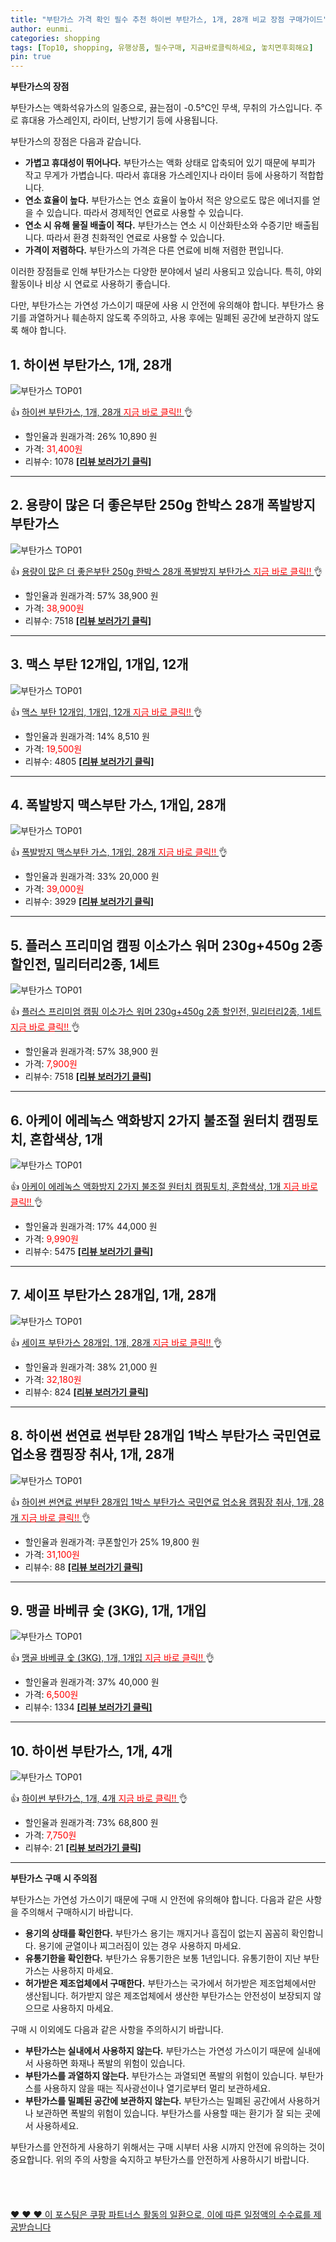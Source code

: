 ```yaml
---
title: "부탄가스 가격 확인 필수 추천 하이썬 부탄가스, 1개, 28개 비교 장점 구매가이드"
author: eunmi.
categories: shopping
tags: [Top10, shopping, 유행상품, 필수구매, 지금바로클릭하세요, 놓치면후회해요]
pin: true
---
```

**부탄가스의 장점**

부탄가스는 액화석유가스의 일종으로, 끓는점이 -0.5℃인 무색, 무취의 가스입니다. 주로 휴대용 가스레인지, 라이터, 난방기기 등에 사용됩니다.

부탄가스의 장점은 다음과 같습니다.

* **가볍고 휴대성이 뛰어나다.** 부탄가스는 액화 상태로 압축되어 있기 때문에 부피가 작고 무게가 가볍습니다. 따라서 휴대용 가스레인지나 라이터 등에 사용하기 적합합니다.
* **연소 효율이 높다.** 부탄가스는 연소 효율이 높아서 적은 양으로도 많은 에너지를 얻을 수 있습니다. 따라서 경제적인 연료로 사용할 수 있습니다.
* **연소 시 유해 물질 배출이 적다.** 부탄가스는 연소 시 이산화탄소와 수증기만 배출됩니다. 따라서 환경 친화적인 연료로 사용할 수 있습니다.
* **가격이 저렴하다.** 부탄가스의 가격은 다른 연료에 비해 저렴한 편입니다.

이러한 장점들로 인해 부탄가스는 다양한 분야에서 널리 사용되고 있습니다. 특히, 야외 활동이나 비상 시 연료로 사용하기 좋습니다.

다만, 부탄가스는 가연성 가스이기 때문에 사용 시 안전에 유의해야 합니다. 부탄가스 용기를 과열하거나 훼손하지 않도록 주의하고, 사용 후에는 밀폐된 공간에 보관하지 않도록 해야 합니다.

   

## 1. 하이썬 부탄가스, 1개, 28개

![부탄가스 TOP01](https:https://img1a.coupangcdn.com/image/coupang/list/adultProduct_plp.png)


👍 [하이썬 부탄가스, 1개, 28개 <font color=red> 지금 바로 클릭!! </font> ](https://link.coupang.com/re/AFFSDP?lptag=AF3617701&subid=GithubCoopas&pageKey=6872244508&traceid=V0-153&itemId=16444173627&vendorItemId=74686329574) 👌 


- 할인율과 원래가격: 26%  10,890   원
- 가격: <span style='color:red'>31,400원</span>
- 리뷰수: 1078  [**[리뷰 보러가기 클릭]**](https://link.coupang.com/re/AFFSDP?lptag=AF3617701&subid=GithubCoopas&pageKey=6872244508&traceid=V0-153&itemId=16444173627&vendorItemId=74686329574)

---


   

## 2. 용량이 많은 더 좋은부탄 250g 한박스 28개 폭발방지 부탄가스

![부탄가스 TOP01](https:https://img1a.coupangcdn.com/image/coupang/list/adultProduct_plp.png)


👍 [용량이 많은 더 좋은부탄 250g 한박스 28개 폭발방지 부탄가스 <font color=red> 지금 바로 클릭!! </font> ](https://link.coupang.com/re/AFFSDP?lptag=AF3617701&subid=GithubCoopas&pageKey=7692676306&traceid=V0-153&itemId=20575623683&vendorItemId=87650852611) 👌 


- 할인율과 원래가격: 57%  38,900   원
- 가격: <span style='color:red'>38,900원</span>
- 리뷰수: 7518  [**[리뷰 보러가기 클릭]**](https://link.coupang.com/re/AFFSDP?lptag=AF3617701&subid=GithubCoopas&pageKey=7692676306&traceid=V0-153&itemId=20575623683&vendorItemId=87650852611)

---


   

## 3. 맥스 부탄 12개입, 1개입, 12개

![부탄가스 TOP01](https:https://img1a.coupangcdn.com/image/coupang/list/adultProduct_plp.png)


👍 [맥스 부탄 12개입, 1개입, 12개 <font color=red> 지금 바로 클릭!! </font> ](https://link.coupang.com/re/AFFSDP?lptag=AF3617701&subid=GithubCoopas&pageKey=5017756062&traceid=V0-153&itemId=6725323861&vendorItemId=70366317707) 👌 


- 할인율과 원래가격: 14%  8,510   원
- 가격: <span style='color:red'>19,500원</span>
- 리뷰수: 4805  [**[리뷰 보러가기 클릭]**](https://link.coupang.com/re/AFFSDP?lptag=AF3617701&subid=GithubCoopas&pageKey=5017756062&traceid=V0-153&itemId=6725323861&vendorItemId=70366317707)

---


   

## 4. 폭발방지 맥스부탄 가스, 1개입, 28개

![부탄가스 TOP01](https:https://img1a.coupangcdn.com/image/coupang/list/adultProduct_plp.png)


👍 [폭발방지 맥스부탄 가스, 1개입, 28개 <font color=red> 지금 바로 클릭!! </font> ](https://link.coupang.com/re/AFFSDP?lptag=AF3617701&subid=GithubCoopas&pageKey=5017756062&traceid=V0-153&itemId=10569223&vendorItemId=87479957796) 👌 


- 할인율과 원래가격: 33%  20,000   원
- 가격: <span style='color:red'>39,000원</span>
- 리뷰수: 3929  [**[리뷰 보러가기 클릭]**](https://link.coupang.com/re/AFFSDP?lptag=AF3617701&subid=GithubCoopas&pageKey=5017756062&traceid=V0-153&itemId=10569223&vendorItemId=87479957796)

---


   

## 5. 플러스 프리미엄 캠핑 이소가스 워머 230g+450g 2종 할인전, 밀리터리2종, 1세트

![부탄가스 TOP01](https://thumbnail8.coupangcdn.com/thumbnails/remote/230x230ex/image/vendor_inventory/dd85/aaaf0e039e801dc13b11df178e2fb0496172d701a5ee1ce84063bf799b9e.jpeg)


👍 [플러스 프리미엄 캠핑 이소가스 워머 230g+450g 2종 할인전, 밀리터리2종, 1세트 <font color=red> 지금 바로 클릭!! </font> ](https://link.coupang.com/re/AFFSDP?lptag=AF3617701&subid=GithubCoopas&pageKey=7196755755&traceid=V0-153&itemId=18181679309&vendorItemId=85330744062) 👌 


- 할인율과 원래가격: 57%  38,900   원
- 가격: <span style='color:red'>7,900원</span>
- 리뷰수: 7518  [**[리뷰 보러가기 클릭]**](https://link.coupang.com/re/AFFSDP?lptag=AF3617701&subid=GithubCoopas&pageKey=7196755755&traceid=V0-153&itemId=18181679309&vendorItemId=85330744062)

---


   

## 6. 아케이 에레녹스 액화방지 2가지 불조절 원터치 캠핑토치, 혼합색상, 1개

![부탄가스 TOP01](https://thumbnail7.coupangcdn.com/thumbnails/remote/230x230ex/image/rs_quotation_api/alm2nxvn/8b54cf2a1bc44238843b8b6b52b34ddf.jpg)


👍 [아케이 에레녹스 액화방지 2가지 불조절 원터치 캠핑토치, 혼합색상, 1개 <font color=red> 지금 바로 클릭!! </font> ](https://link.coupang.com/re/AFFSDP?lptag=AF3617701&subid=GithubCoopas&pageKey=7619491701&traceid=V0-153&itemId=20197869320&vendorItemId=87288724435) 👌 


- 할인율과 원래가격: 17%  44,000   원
- 가격: <span style='color:red'>9,990원</span>
- 리뷰수: 5475  [**[리뷰 보러가기 클릭]**](https://link.coupang.com/re/AFFSDP?lptag=AF3617701&subid=GithubCoopas&pageKey=7619491701&traceid=V0-153&itemId=20197869320&vendorItemId=87288724435)

---


   

## 7. 세이프 부탄가스 28개입, 1개, 28개

![부탄가스 TOP01](https:https://img1a.coupangcdn.com/image/coupang/list/adultProduct_plp.png)


👍 [세이프 부탄가스 28개입, 1개, 28개 <font color=red> 지금 바로 클릭!! </font> ](https://link.coupang.com/re/AFFSDP?lptag=AF3617701&subid=GithubCoopas&pageKey=6283663529&traceid=V0-153&itemId=76012404&vendorItemId=3223742777) 👌 


- 할인율과 원래가격: 38%  21,000   원
- 가격: <span style='color:red'>32,180원</span>
- 리뷰수: 824  [**[리뷰 보러가기 클릭]**](https://link.coupang.com/re/AFFSDP?lptag=AF3617701&subid=GithubCoopas&pageKey=6283663529&traceid=V0-153&itemId=76012404&vendorItemId=3223742777)

---


   

## 8. 하이썬 썬연료 썬부탄 28개입 1박스 부탄가스 국민연료 업소용 캠핑장 취사, 1개, 28개

![부탄가스 TOP01](https:https://img1a.coupangcdn.com/image/coupang/list/adultProduct_plp.png)


👍 [하이썬 썬연료 썬부탄 28개입 1박스 부탄가스 국민연료 업소용 캠핑장 취사, 1개, 28개 <font color=red> 지금 바로 클릭!! </font> ](https://link.coupang.com/re/AFFSDP?lptag=AF3617701&subid=GithubCoopas&pageKey=7615235107&traceid=V0-153&itemId=20177551049&vendorItemId=82674843350) 👌 


- 할인율과 원래가격: 쿠폰할인가 25%  19,800   원
- 가격: <span style='color:red'>31,100원</span>
- 리뷰수: 88  [**[리뷰 보러가기 클릭]**](https://link.coupang.com/re/AFFSDP?lptag=AF3617701&subid=GithubCoopas&pageKey=7615235107&traceid=V0-153&itemId=20177551049&vendorItemId=82674843350)

---


   

## 9. 맹골 바베큐 숯 (3KG), 1개, 1개입

![부탄가스 TOP01](https:https://img1a.coupangcdn.com/image/coupang/list/adultProduct_plp.png)


👍 [맹골 바베큐 숯 (3KG), 1개, 1개입 <font color=red> 지금 바로 클릭!! </font> ](https://link.coupang.com/re/AFFSDP?lptag=AF3617701&subid=GithubCoopas&pageKey=1396853167&traceid=V0-153&itemId=2432284700&vendorItemId=70426212303) 👌 


- 할인율과 원래가격: 37%  40,000   원
- 가격: <span style='color:red'>6,500원</span>
- 리뷰수: 1334  [**[리뷰 보러가기 클릭]**](https://link.coupang.com/re/AFFSDP?lptag=AF3617701&subid=GithubCoopas&pageKey=1396853167&traceid=V0-153&itemId=2432284700&vendorItemId=70426212303)

---


   

## 10. 하이썬 부탄가스, 1개, 4개

![부탄가스 TOP01](https:https://img1a.coupangcdn.com/image/coupang/list/adultProduct_plp.png)


👍 [하이썬 부탄가스, 1개, 4개 <font color=red> 지금 바로 클릭!! </font> ](https://link.coupang.com/re/AFFSDP?lptag=AF3617701&subid=GithubCoopas&pageKey=6872244508&traceid=V0-153&itemId=15374481712&vendorItemId=74686451668) 👌 


- 할인율과 원래가격: 73%  68,800   원
- 가격: <span style='color:red'>7,750원</span>
- 리뷰수: 21  [**[리뷰 보러가기 클릭]**](https://link.coupang.com/re/AFFSDP?lptag=AF3617701&subid=GithubCoopas&pageKey=6872244508&traceid=V0-153&itemId=15374481712&vendorItemId=74686451668)

---
**부탄가스 구매 시 주의점**

부탄가스는 가연성 가스이기 때문에 구매 시 안전에 유의해야 합니다. 다음과 같은 사항을 주의해서 구매하시기 바랍니다.

* **용기의 상태를 확인한다.** 부탄가스 용기는 깨지거나 흠집이 없는지 꼼꼼히 확인합니다. 용기에 균열이나 찌그러짐이 있는 경우 사용하지 마세요.
* **유통기한을 확인한다.** 부탄가스 유통기한은 보통 1년입니다. 유통기한이 지난 부탄가스는 사용하지 마세요.
* **허가받은 제조업체에서 구매한다.** 부탄가스는 국가에서 허가받은 제조업체에서만 생산됩니다. 허가받지 않은 제조업체에서 생산한 부탄가스는 안전성이 보장되지 않으므로 사용하지 마세요.

구매 시 이외에도 다음과 같은 사항을 주의하시기 바랍니다.

* **부탄가스는 실내에서 사용하지 않는다.** 부탄가스는 가연성 가스이기 때문에 실내에서 사용하면 화재나 폭발의 위험이 있습니다.
* **부탄가스를 과열하지 않는다.** 부탄가스는 과열되면 폭발의 위험이 있습니다. 부탄가스를 사용하지 않을 때는 직사광선이나 열기로부터 멀리 보관하세요.
* **부탄가스를 밀폐된 공간에 보관하지 않는다.** 부탄가스는 밀폐된 공간에서 사용하거나 보관하면 폭발의 위험이 있습니다. 부탄가스를 사용할 때는 환기가 잘 되는 곳에서 사용하세요.

부탄가스를 안전하게 사용하기 위해서는 구매 시부터 사용 시까지 안전에 유의하는 것이 중요합니다. 위의 주의 사항을 숙지하고 부탄가스를 안전하게 사용하시기 바랍니다.<br><br><br><br><br> [ ❤ ❤ ❤ 이 포스팅은 쿠팡 파트너스 활동의 일환으로, 이에 따른 일정액의 수수료를 제공받습니다](https://link.coupang.com/a/bcEFyh)